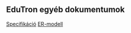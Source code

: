 ## EduTron egyéb dokumentumok

[Specifikáció](https://docs.google.com/document/d/e/2PACX-1vS_cbFpSYoE8fOP_Iu5CRsNGUU8nq98y6ptw5dSZc7SvemVHOcP1e3YQeM_MW860A/pub)
[ER-modell](https://docs.google.com/document/d/e/2PACX-1vTuxf_I4qSmIQ4jUoCRwwlLUQ9_fd6wwLnUq7pQMbHZ2rzpKNUGG9z4oSYincmdHeErgMzCsfxUOQwA/pub)
